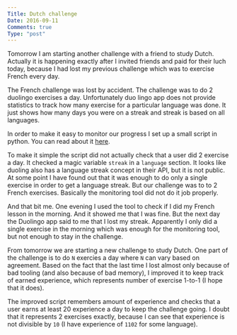 ```yaml
---
Title: Dutch challenge
Date: 2016-09-11
Comments: true
Type: "post"
---
```


Tomorrow I am starting another challenge with a friend to study Dutch.
Actually it is happening exactly after I invited friends and paid for their luch today,
because I had lost my previous challenge which was to exercise French every day.

<!--more-->

The French challenge was lost by accident. The challenge was to do 2 duolingo exercises a day.
Unfortunately duo lingo app does not provide statistics to track how many exercise for a particular
language was done. It just shows how many days you were on a streak and streak is based on all languages.

In order to make it easy to monitor our progress I set up a small script in python.
You can read about it [here](/articles/duolingo_challenge/).

To make it simple the script did not actually check that a user did 2 exercise a day.
It checked a magic variable `streak` in a `language` section. It looks like duoling also has a language streak
concept in their API, but it is not public.
At some point I have found out that it was enough to do only a single exercise in order to get a language streak.
But our challenge was to to 2 French exercises. Basically the monitoring tool did not do it job properly.

And that bit me. One evening I used the tool to check if I did my French lesson
in the morning. And it showed me that I was fine. But the next day the Duolingo app said to me that
I lost my streak. Apparently I only did a single exercise in the morning which was enough for the monitoring tool,
but not enough to stay in the challenge.

From tomorrow we are starting a new challenge to study Dutch. One part of the challenge is to do `N` 
exercies a day where `N` can vary based on agreement. Based on the fact that the last time I lost almost only because
of bad tooling (and also because of bad memory), I improved it to keep track of earned experience,
which represents number of exercise 1-to-1 (I hope that it does).

The improved script remembers amount of experience and checks that a user earns at least 20 experience a day
to keep the challenge going. I doubt that it represents 2 exercises exactly, because I can see that 
experience is not divisible by `10` (I have experience of `1102` for some language).
